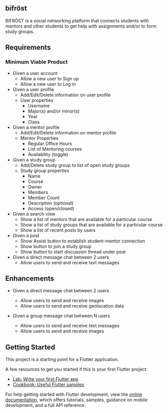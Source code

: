 ## bifröst

BIFRÖST is a social networking platform that connects students with mentors and
other students to get help with assignments and/or to form study groups.

## Requirements

### Minimum Viable Product
* Given a user account
  * Allow a new user to Sign up 
  * Allow a new user to Log in
* Given a user profile
  * Add/Edit/Delete information on user profile
  * User properties
    * Username
    * Major(s) and/or minor(s)
    * Year
    * Class
* Given a mentor profile
  * Add/Edit/Delete information on mentor profile  
  * Mentor Properties
    * Regular Office Hours
    * List of Mentoring courses
    * Availability (toggle)
* Given a study group
  * Add/Delete study group to list of open study groups
  * Study group properties
    * Name
    * Course
    * Owner
    * Members
    * Member Count
    * Description (optional)
    * Access (open/closed)
* Given a search view
  * Show a list of mentors that are available for a particular course
  * Show a list of study groups that are available for a particular course
  * Show a list of recent posts by users
* Given a post
  * Show Assist button to establish student-mentor connection
  * Show button to join a study group
  * Show button to start discussion thread under post
* Given a direct message chat between 2 users
  * Allow users to send and receive text messages

## Enhancements

* Given a direct message chat between 2 users
  * Allow users to send and receive images
  * Allow users to send and receive geolocation data
  
* Given a group message chat between N users
  * Allow users to send and receive text messages
  * Allow users to send and receive images

## Getting Started

This project is a starting point for a Flutter application.

A few resources to get you started if this is your first Flutter project:

- [Lab: Write your first Flutter app](https://docs.flutter.dev/get-started/codelab)
- [Cookbook: Useful Flutter samples](https://docs.flutter.dev/cookbook)

For help getting started with Flutter development, view the
[online documentation](https://docs.flutter.dev/), which offers tutorials,
samples, guidance on mobile development, and a full API reference.



